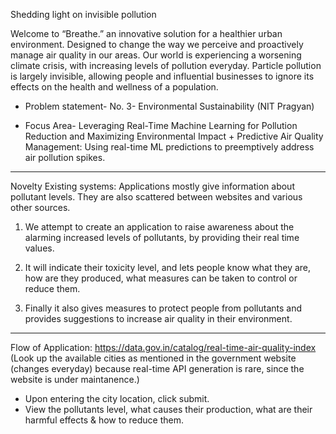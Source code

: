 Shedding light on invisible pollution

Welcome to “Breathe.” an innovative solution for a healthier urban environment. Designed to change the way we perceive and proactively manage air quality in our 
areas. Our world is experiencing a worsening climate crisis, with increasing levels of pollution everyday. Particle pollution is largely invisible, allowing people and influential businesses to ignore its effects on the health and wellness of a population. 

- Problem statement- No. 3- Environmental Sustainability (NIT Pragyan)

- Focus Area- Leveraging Real-Time Machine Learning for Pollution Reduction and Maximizing Environmental Impact + Predictive Air Quality Management: Using real-time ML predictions to preemptively address air pollution spikes.

__________________________________________________________

Novelty
Existing systems: Applications mostly give information about pollutant levels.
They are also scattered between websites and various other sources. 

1. We attempt to create an application to raise awareness about the alarming 
increased levels of pollutants, by providing their real time values.

2. It will indicate their toxicity level, and lets people know what they are, how are 
they produced, what measures can be taken to control or reduce them.

3. Finally it also gives measures to protect people from pollutants and provides 
suggestions to increase air quality in their environment.

__________________________________________________________

Flow of Application:
https://data.gov.in/catalog/real-time-air-quality-index
(Look up the available cities as mentioned in the government website (changes everyday) because real-time API generation is rare, since the website is under maintanence.)
- Upon entering the city location, click submit.
- View the pollutants level, what causes their production, what are their harmful effects & how to reduce them. 
